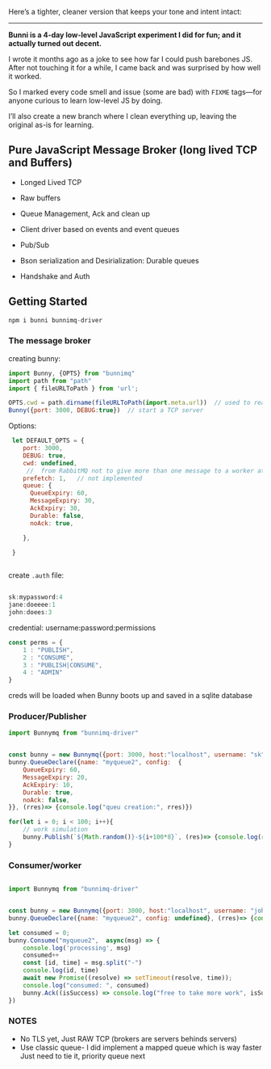 Here’s a tighter, cleaner version that keeps your tone and intent intact:

---

**Bunni is a 4-day low-level JavaScript experiment I did for fun; and it actually turned out decent.**

I wrote it months ago as a joke to see how far I could push barebones JS. After not touching it for a while, I came back and was surprised by how well it worked.

So I marked every code smell and issue (some are bad) with `FIXME` tags—for anyone curious to learn low-level JS by doing.

I’ll also create a new branch where I clean everything up, leaving the original as-is for learning.




## Pure JavaScript Message Broker (long lived TCP and Buffers)

- Longed Lived TCP

- Raw buffers

- Queue Management, Ack and clean up 

- Client driver based on events and event queues

- Pub/Sub 

- Bson serialization and Desirialization: Durable queues

- Handshake and Auth




## Getting Started

```js
npm i bunni bunnimq-driver

```


### The message broker

creating bunny:


```js
import Bunny, {OPTS} from "bunnimq"
import path from "path"
import { fileURLToPath } from 'url';

OPTS.cwd = path.dirname(fileURLToPath(import.meta.url))  // used to read .auth file
Bunny({port: 3000, DEBUG:true})  // start a TCP server

```

Options:

```js
 let DEFAULT_OPTS = {
    port: 3000, 
    DEBUG: true,
    cwd: undefined,
     //  from RabbitMQ not to give more than one message to a worker at a time. Or, in other words, don't dispatch a new message to a worker until it has processed and acknowledged the previous one. Instead, it will dispatch it to the next worker that is not still busy.
    prefetch: 1,   // not implemented
    queue: {
      QueueExpiry: 60,
      MessageExpiry: 30,
      AckExpiry: 30,
      Durable: false,
      noAck: true,

    },
 
 }



```


create `.auth` file:

```js

sk:mypassword:4
jane:doeeee:1
john:doees:3

```

credential: username:password:permissions

```js
const perms = {
    1 : "PUBLISH",
    2 : "CONSUME",
    3 : "PUBLISH|CONSUME",
    4 : "ADMIN"
}

```

creds will be loaded when Bunny boots up and saved in a sqlite database


### Producer/Publisher 


```js
import Bunnymq from "bunnimq-driver"


const bunny = new Bunnymq({port: 3000, host:"localhost", username: "sk", password: "mypassword"})
bunny.QueueDeclare({name: "myqueue2", config:  {
    QueueExpiry: 60,
    MessageExpiry: 20,
    AckExpiry: 10,
    Durable: true,
    noAck: false,
}}, (rres)=> {console.log("queu creation:", rres)})

for(let i = 0; i < 100; i++){
    // work simulation
    bunny.Publish(`${Math.random()}-${i+100*8}`, (res)=> {console.log(res)})
}

```




### Consumer/worker


```js

import Bunnymq from "bunnimq-driver"


const bunny = new Bunnymq({port: 3000, host:"localhost", username: "john", password: "doees"})
bunny.QueueDeclare({name: "myqueue2", config: undefined}, (rres)=> {console.log("queu creation:", rres)})

let consumed = 0;
bunny.Consume("myqueue2",  async(msg) => {
    console.log('processing', msg)
    consumed++
    const [id, time] = msg.split("-")
    console.log(id, time)
    await new Promise((resolve) => setTimeout(resolve, time));
    console.log("consumed: ", consumed)
    bunny.Ack((isSuccess) => console.log("free to take more work", isSuccess))
})

```


### NOTES

- No TLS yet, Just RAW TCP (brokers are servers behinds servers)
- Use classic queue- I did implement a mapped queue which is way faster Just need to tie it, priority queue next

